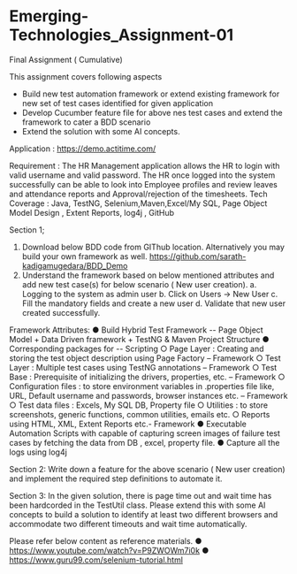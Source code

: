 # Emerging-Technologies_Assignment-01

Final Assignment ( Cumulative)

This assignment covers following aspects
  - Build new test automation framework or extend existing framework for new set of test cases identified for given application
  - Develop Cucumber feature file for above nes test cases and extend the framework to cater a BDD scenario
  - Extend the solution with some AI concepts.
  
Application : https://demo.actitime.com/

Requirement : 
The HR Management application allows the HR to login with valid username and valid password. The HR once logged into the system successfully can
be able to look into Employee profiles and review leaves and attendance reports and Approval/rejection of the timesheets. Tech Coverage : Java, TestNG, 
Selenium,Maven,Excel/My SQL, Page Object Model Design , Extent Reports, log4j , GitHub

Section 1;
  1. Download below BDD code from GIThub location. Alternatively you may build your own framework as well.
          https://github.com/sarath-kadigamugedara/BDD_Demo
  2. Understand the framework based on below mentioned attributes and add new test case(s) for below scenario ( New user creation).
          a. Logging to the system as admin user
          b. Click on Users → New User
          c. Fill the mandatory fields and create a new user
          d. Validate that new user created successfully.
          
Framework Attributes:
        ● Build Hybrid Test Framework -- Page Object Model + Data Driven framework + TestNG & Maven Project Structure
        ● Corresponding packages for -- Scripting
        ○ Page Layer : Creating and storing the test object description using Page Factory – Framework
        ○ Test Layer : Multiple test cases using TestNG annotations – Framework
        ○ Test Base : Prerequisite of initializing the drivers, properties, etc. – Framework
        ○ Configuration files : to store environment variables in .properties file like, URL, Default username and passwords, browser instances etc. – Framework
        ○ Test data files : Excels, My SQL DB, Property file
        ○ Utilities : to store screenshots, generic functions, common utilities, emails etc.
        ○ Reports using HTML, XML, Extent Reports etc.- Framework
        ● Executable Automation Scripts with capable of capturing screen images of failure test cases by fetching the data from DB , excel, property file.
        ● Capture all the logs using log4j
        
Section 2:
        Write down a feature for the above scenario ( New user creation) and implement the required step definitions to automate it.
        
Section 3:
        In the given solution, there is page time out and wait time has been hardcorded in the TestUtil class. Please extend this with some AI concepts to build a solution to identify at
        least two different browsers and accommodate two different timeouts and wait time automatically.

Please refer below content as reference materials.
      ● https://www.youtube.com/watch?v=P9ZWOWm7i0k
      ● https://www.guru99.com/selenium-tutorial.html
      
      

